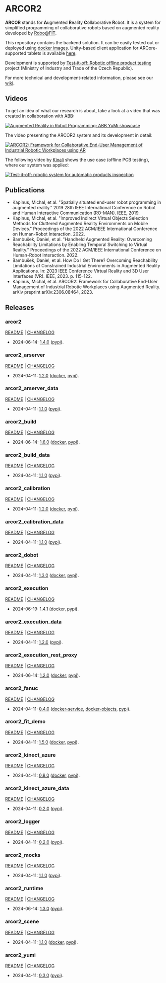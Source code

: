 # ARCOR2

**ARCOR** stands for **A**ugmented **R**eality **C**ollaborative **R**obot. It is a system for simplified programming of collaborative robots based on augmented reality developed by [Robo@FIT](https://www.fit.vut.cz/research/group/robo/.en). 

This repository contains the backend solution. It can be easily tested out or deployed using [docker images](https://hub.docker.com/u/arcor2). Unity-based client application for ARCore-supported tablets is available [here](https://github.com/robofit/arcor2_editor).

Development is supported by [Test-it-off: Robotic offline product testing](https://www.fit.vut.cz/research/project/1308/) project (Ministry of Industry and Trade of the Czech Republic).

For more technical and development-related information, please see our [wiki](https://github.com/robofit/arcor2/wiki).

## Videos

To get an idea of what our research is about, take a look at a video that was created in collaboration with ABB:

[![Augmented Reality in Robot Programming: ABB YuMi showcase](http://i3.ytimg.com/vi/1sN1aUmuBjg/hqdefault.jpg)](https://youtu.be/1sN1aUmuBjg)

The video presenting the ARCOR2 system and its development in detail:

[![ARCOR2: Framework for Collaborative End-User Management of Industrial Robotic Workplaces using AR](https://img.youtube.com/vi/RI1uiIEiPK8/hqdefault.jpg)](https://youtu.be/RI1uiIEiPK8)

The following video by [Kinali](https://www.kinali.cz/en/) shows the use case (offline PCB testing), where our system was applied:

[![Test-it-off: robotic system for automatic products inspection](http://i3.ytimg.com/vi/6uktcrJCmc0/hqdefault.jpg)](https://youtu.be/6uktcrJCmc0)

## Publications
 
- Kapinus, Michal, et al. "Spatially situated end-user robot programming in augmented reality." 2019 28th IEEE International Conference on Robot and Human Interactive Communication (RO-MAN). IEEE, 2019.
- Kapinus, Michal, et al. "Improved Indirect Virtual Objects Selection Methods for Cluttered Augmented Reality Environments on Mobile Devices." Proceedings of the 2022 ACM/IEEE International Conference on Human-Robot Interaction. 2022.
- Bambušek, Daniel, et al. "Handheld Augmented Reality: Overcoming Reachability Limitations by Enabling Temporal Switching to Virtual Reality." Proceedings of the 2022 ACM/IEEE International Conference on Human-Robot Interaction. 2022.
- Bambušek, Daniel, et al. How Do I Get There? Overcoming Reachability Limitations of Constrained Industrial Environments in Augmented Reality Applications. In: 2023 IEEE Conference Virtual Reality and 3D User Interfaces (VR). IEEE, 2023. p. 115-122.
- Kapinus, Michal, et al. ARCOR2: Framework for Collaborative End-User Management of Industrial Robotic Workplaces using Augmented Reality. arXiv preprint arXiv:2306.08464, 2023.

## Releases

### arcor2

[README](src/python/arcor2/README.md) | [CHANGELOG](src/python/arcor2/CHANGELOG.md)

 - 2024-06-14: [1.4.0](https://github.com/robofit/arcor2/releases/tag/arcor2%2F1.4.0) ([pypi](https://pypi.org/project/arcor2/1.4.0/)).
 
### arcor2_arserver

[README](src/python/arcor2_arserver/README.md) | [CHANGELOG](src/python/arcor2_arserver/CHANGELOG.md)

 - 2024-04-11: [1.2.0](https://github.com/robofit/arcor2/releases/tag/arcor2_arserver%2F1.2.0) ([docker](https://hub.docker.com/r/arcor2/arcor2_arserver/tags?page=1&ordering=last_updated&name=1.2.0), [pypi](https://pypi.org/project/arcor2-arserver/1.2.0/)).
 
### arcor2_arserver_data

[README](src/python/arcor2_arserver_data/README.md) | [CHANGELOG](src/python/arcor2_arserver_data/CHANGELOG.md)

 - 2024-04-11: [1.1.0](https://github.com/robofit/arcor2/releases/tag/arcor2_arserver_data%2F1.1.0) ([pypi](https://pypi.org/project/arcor2-arserver-data/1.1.0/)).

### arcor2_build

[README](src/python/arcor2_build/README.md) | [CHANGELOG](src/python/arcor2_build/CHANGELOG.md)

 - 2024-06-14: [1.6.0](https://github.com/robofit/arcor2/releases/tag/arcor2_build%2F1.6.0) ([docker](https://hub.docker.com/r/arcor2/arcor2_build/tags?page=1&ordering=last_updated&name=1.6.0), [pypi](https://pypi.org/project/arcor2-build/1.6.0/)).

### arcor2_build_data

[README](src/python/arcor2_build_data/README.md) | [CHANGELOG](src/python/arcor2_build_data/CHANGELOG.md)

 - 2024-04-11: [1.1.0](https://github.com/robofit/arcor2/releases/tag/arcor2_build_data%2F1.1.0) ([pypi](https://pypi.org/project/arcor2-build-data/1.1.0/)).

### arcor2_calibration

[README](src/python/arcor2_calibration/README.md) | [CHANGELOG](src/python/arcor2_calibration/CHANGELOG.md)

 - 2024-04-11: [1.2.0](https://github.com/robofit/arcor2/releases/tag/arcor2_calibration%2F1.2.0) ([docker](https://hub.docker.com/r/arcor2/arcor2_calibration/tags?page=1&ordering=last_updated&name=1.2.0), [pypi](https://pypi.org/project/arcor2-calibration/1.2.0/)).

### arcor2_calibration_data

[README](src/python/arcor2_calibration_data/README.md) | [CHANGELOG](src/python/arcor2_calibration_data/CHANGELOG.md)

 - 2024-04-11: [1.1.0](https://github.com/robofit/arcor2/releases/tag/arcor2_calibration_data%2F1.1.0) ([pypi](https://pypi.org/project/arcor2-calibration-data/1.1.0/)).

### arcor2_dobot

[README](src/python/arcor2_dobot/README.md) | [CHANGELOG](src/python/arcor2_dobot/CHANGELOG.md)

 - 2024-04-11: [1.3.0](https://github.com/robofit/arcor2/releases/tag/arcor2_dobot%2F1.3.0) ([docker](https://hub.docker.com/r/arcor2/arcor2_dobot/tags?page=1&ordering=last_updated&name=1.3.0), [pypi](https://pypi.org/project/arcor2-dobot/1.3.0/)).

### arcor2_execution

[README](src/python/arcor2_execution/README.md) | [CHANGELOG](src/python/arcor2_execution/CHANGELOG.md)

 - 2024-06-19: [1.4.1](https://github.com/robofit/arcor2/releases/tag/arcor2_execution%2F1.4.1) ([docker](https://hub.docker.com/r/arcor2/arcor2_execution/tags?page=1&ordering=last_updated&name=1.4.1), [pypi](https://pypi.org/project/arcor2-execution/1.4.1/)).
 
### arcor2_execution_data

[README](src/python/arcor2_execution_data/README.md) | [CHANGELOG](src/python/arcor2_execution_data/CHANGELOG.md)

 - 2024-04-11: [1.2.0](https://github.com/robofit/arcor2/releases/tag/arcor2_execution_data%2F1.2.0) ([pypi](https://pypi.org/project/arcor2-execution-data/1.2.0/)).
 
### arcor2_execution_rest_proxy

[README](src/python/arcor2_execution_rest_proxy/README.md) | [CHANGELOG](src/python/arcor2_execution_rest_proxy/CHANGELOG.md)

 - 2024-06-14: [1.2.0](https://github.com/robofit/arcor2/releases/tag/arcor2_execution_rest_proxy%2F1.2.0) ([docker](https://hub.docker.com/r/arcor2/arcor2_execution_proxy/tags?page=1&ordering=last_updated&name=1.2.0), [pypi](https://pypi.org/project/arcor2-execution-rest-proxy/1.2.0/)).
 
### arcor2_fanuc

[README](src/python/arcor2_fanuc/README.md) | [CHANGELOG](src/python/arcor2_fanuc/CHANGELOG.md)

 - 2024-04-11: [0.4.0](https://github.com/robofit/arcor2/releases/tag/arcor2_fanuc%2F0.4.0) ([docker-service](https://hub.docker.com/r/arcor2/arcor2_fanuc/tags?page=1&ordering=last_updated&name=0.4.0), [docker-objects](https://hub.docker.com/r/arcor2/arcor2_fanuc_upload_object_types/tags?page=1&ordering=last_updated&name=0.4.0), [pypi](https://pypi.org/project/arcor2-fanuc/0.4.0/)). 

### arcor2_fit_demo

[README](src/python/arcor2_fit_demo/README.md) | [CHANGELOG](src/python/arcor2_fit_demo/CHANGELOG.md)

- 2024-04-11: [1.5.0](https://github.com/robofit/arcor2/releases/tag/arcor2_fit_demo%2F1.5.0) ([docker](https://hub.docker.com/r/arcor2/arcor2_upload_fit_demo/tags?page=1&ordering=last_updated&name=1.5.0), [pypi](https://pypi.org/project/arcor2-fit-demo/1.5.0/)).
  
### arcor2_kinect_azure

[README](src/python/arcor2_kinect_azure/README.md) | [CHANGELOG](src/python/arcor2_kinect_azure/CHANGELOG.md)

 - 2024-04-11: [0.8.0](https://github.com/robofit/arcor2/releases/tag/arcor2_kinect_azure%2F0.8.0) ([docker](https://hub.docker.com/r/arcor2/arcor2_kinect_azure/tags?page=1&ordering=last_updated&name=0.8.0), [pypi](https://pypi.org/project/arcor2_kinect_azure/0.8.0/)).

### arcor2_kinect_azure_data

[README](src/python/arcor2_kinect_azure_data/README.md) | [CHANGELOG](src/python/arcor2_kinect_azure_data/CHANGELOG.md)

 - 2024-04-11: [0.2.0](https://github.com/robofit/arcor2/releases/tag/arcor2_kinect_azure_data%2F0.2.0) ([pypi](https://pypi.org/project/arcor2_kinect_azure_data/0.2.0/)).


### arcor2_logger

[README](src/python/arcor2_logger/README.md) | [CHANGELOG](src/python/arcor2_logger/CHANGELOG.md)

 - 2024-04-11: [0.2.0](https://github.com/robofit/arcor2/releases/tag/arcor2_logger%2F0.2.0) ([pypi](https://pypi.org/project/arcor2-logger/0.2.0/)).
 
### arcor2_mocks

[README](src/python/arcor2_mocks/README.md) | [CHANGELOG](src/python/arcor2_mocks/CHANGELOG.md)

 - 2024-04-11: [1.1.0](https://github.com/robofit/arcor2/releases/tag/arcor2_mocks%2F1.1.0) ([pypi](https://pypi.org/project/arcor2-mocks/1.1.0/)).

### arcor2_runtime

[README](src/python/arcor2_runtime/README.md) | [CHANGELOG](src/python/arcor2_runtime/CHANGELOG.md)

 - 2024-06-14: [1.3.0](https://github.com/robofit/arcor2/releases/tag/arcor2_runtime%2F1.3.0) ([pypi](https://pypi.org/project/arcor2-runtime/1.3.0/)).

### arcor2_scene

[README](src/python/arcor2_scene/README.md) | [CHANGELOG](src/python/arcor2_scene/CHANGELOG.md)

 - 2024-04-11: [1.1.0](https://github.com/robofit/arcor2/releases/tag/arcor2_scene%2F1.1.0) ([docker](https://hub.docker.com/r/arcor2/arcor2_scene/tags?page=1&ordering=last_updated&name=1.1.0), [pypi](https://pypi.org/project/arcor2-scene/1.1.0/)).

### arcor2_yumi

[README](src/python/arcor2_yumi/README.md) | [CHANGELOG](src/python/arcor2_yumi/CHANGELOG.md)

 - 2024-04-11: [0.3.0](https://github.com/robofit/arcor2/releases/tag/arcor2_yumi%2F0.3.0) ([pypi](https://pypi.org/project/arcor2-yumi/0.3.0/)).

